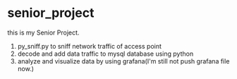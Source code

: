 # senior_project
this is my Senior Project.
1. py_sniff.py to sniff network traffic of access point
2. decode and add data traffic to mysql database using python
3. analyze and visualize data by using grafana(I'm still not push grafana file now.)
